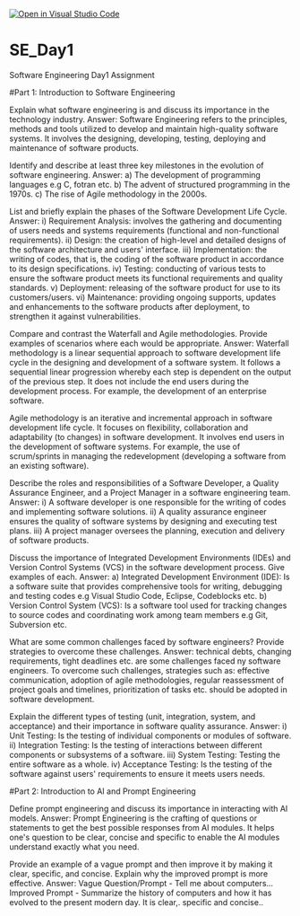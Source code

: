 [![Open in Visual Studio Code](https://classroom.github.com/assets/open-in-vscode-2e0aaae1b6195c2367325f4f02e2d04e9abb55f0b24a779b69b11b9e10269abc.svg)](https://classroom.github.com/online_ide?assignment_repo_id=15559541&assignment_repo_type=AssignmentRepo)
# SE_Day1
Software Engineering Day1 Assignment

#Part 1: Introduction to Software Engineering

Explain what software engineering is and discuss its importance in the technology industry.
   Answer: Software Engineering refers to the principles, methods and tools utilized to develop and maintain high-quality software systems. It involves the designing, developing, testing, deploying and maintenance of software products.

Identify and describe at least three key milestones in the evolution of software engineering.
   Answer: 
   a) The development of programming languages e.g C, fotran etc. 
   b) The advent of structured programming in the 1970s.
   c) The rise of Agile methodology in the 2000s.

List and briefly explain the phases of the Software Development Life Cycle.
   Answer:
i) Requirement Analysis: involves the gathering and documenting of users needs and systems requirements (functional and non-functional requirements). 
ii) Design: the creation of high-level and detailed designs of the software architecture and users' interface.
iii) Implementation: the writing of codes, that is, the coding of the software product in accordance to its design specifications.
iv) Testing: conducting of various tests to ensure the software product meets its functional requirements and quality standards.
v) Deployment: releasing of the software product for use to its customers/users.
vi) Maintenance: providing ongoing supports, updates and enhancements to the software products after deployment, to strengthen it against vulnerabilities.

Compare and contrast the Waterfall and Agile methodologies. Provide examples of scenarios where each would be appropriate.
   Answer: 
   Waterfall methodology is a linear sequential approach to software development life cycle in the designing and development of a software system. It follows a sequential linear progression whereby each step is dependent on the output of the previous step. It does not include the end users during the development process. For example, the development of an enterprise software.

   Agile methodology is an iterative and incremental approach in software development life cycle. It focuses on flexibility, collaboration and adaptability (to changes) in software development. It involves end users in the development of software systems. For example, the use of scrum/sprints in managing the redevelopment (developing a software from an existing software).

Describe the roles and responsibilities of a Software Developer, a Quality Assurance Engineer, and a Project Manager in a software engineering team.
   Answer:
   i) A software developer is one responsible for the writing of codes and implementing software solutions.
   ii) A quality assurance engineer ensures the quality of software systems by designing and executing test plans.
   iii) A project manager oversees the planning, execution and delivery of software products.

Discuss the importance of Integrated Development Environments (IDEs) and Version Control Systems (VCS) in the software development process. Give examples of each.
   Answer:
   a) Integrated Development Environment (IDE): Is a software suite that provides comprehensive tools for writing, debugging and testing codes e.g Visual Studio Code, Eclipse, Codeblocks etc.
   b) Version Control System (VCS): Is a software tool used for tracking changes to source codes and coordinating work among team members e.g Git, Subversion etc.

What are some common challenges faced by software engineers? Provide strategies to overcome these challenges.
   Answer: technical debts, changing requirements, tight deadlines etc. are some challenges faced ny software engineers. 
   To overcome such challenges, strategies such as: effective communication, adoption of agile methodologies, regular reassessment of project goals and timelines, prioritization of tasks etc. should be adopted in software development.

Explain the different types of testing (unit, integration, system, and acceptance) and their importance in software quality assurance.
   Answer:
   i) Unit Testing: Is the testing of individual components or modules of software.
   ii) Integration Testing: Is the testing of interactions between different components or subsystems of a software.
   iii) System Testing: Testing the entire software as a whole.
   iv) Acceptance Testing: Is the testing of the software against users' requirements to ensure it meets users needs.

#Part 2: Introduction to AI and Prompt Engineering


Define prompt engineering and discuss its importance in interacting with AI models.
   Answer: Prompt Engineering is the crafting of questions or statements to get the best possible responses from AI modules. It helps one's question to be clear, concise and specific to enable the AI modules understand exactly what you need.

Provide an example of a vague prompt and then improve it by making it clear, specific, and concise. Explain why the improved prompt is more effective.
   Answer: Vague Question/Prompt - Tell me about computers...
   Improved Prompt - Summarize the history of computers and how it has evolved to the present modern day. It is clear,. specific and concise..
   
